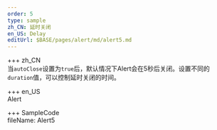 ```yaml
---   
order: 5 
type: sample  
zh_CN: 延时关闭
en_US: Delay
editUrl: $BASE/pages/alert/md/alert5.md
---      
```


+++ zh_CN   
当<Code>autoClose</Code>设置为<Code>true</Code>后，默认情况下Alert会在5秒后关闭。设置不同的<Code>duration</Code>值，可以控制延时关闭的时间。


+++ en_US   
Alert

+++ SampleCode  
fileName: Alert5
